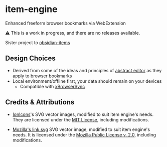 # item-engine

Enhanced freeform browser bookmarks via WebExtension

⚠️ This is a work in progress, and there are no releases available.

Sister project to [obsidian-items](https://github.com/06000208/obsidian-items)

## Design Choices

- Derived from some of the ideas and principles of [abstract editor](https://github.com/06000208/abstract-editor) as they apply to browser bookmarks
- Local environment/offline first, your data should remain on your devices
  - Compatible with [xBrowserSync](https://www.xbrowsersync.org/)

## Credits & Attributions

- [IonIcons](https://ionicons.com/)'s SVG vector images, modified to suit item engine's needs. They are licensed under the [MIT License](https://github.com/ionic-team/ionicons/blob/master/LICENSE), including modifications.

- [Mozilla's link.svg](https://searchfox.org/mozilla-central/source/browser/themes/shared/icons/link.svg) SVG vector image, modified to suit item engine's needs. It is licensed under the [Mozilla Public License v. 2.0](http://mozilla.org/MPL/2.0/), including modifications.

